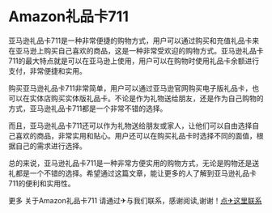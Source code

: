 # Amazon礼品卡711

亚马逊礼品卡711是一种非常便捷的购物方式，用户可以通过购买和充值礼品卡来在亚马逊上购买自己喜欢的商品，这是一种非常受欢迎的购物方式。亚马逊礼品卡711的最大特点就是可以在亚马逊上使用，用户可以在购物时使用礼品卡余额进行支付，非常便捷和实用。

购买亚马逊礼品卡711非常简单，用户可以通过亚马逊官网购买电子版礼品卡，也可以在实体店购买实体版礼品卡。不论是作为礼物送给朋友，还是作为自己购物的方式，亚马逊礼品卡711都是一个非常不错的选择。

而且，亚马逊礼品卡711还可以作为礼物送给朋友或家人，让他们可以自由选择自己喜欢的商品，非常实用和贴心。用户还可以在购买礼品卡时选择不同的面值，根据自己的需求进行选择。

总的来说，亚马逊礼品卡711是一种非常方便实用的购物方式，无论是购物还是送礼都是一个不错的选择。希望通过这篇文章，能让更多的人了解到亚马逊礼品卡711的便利和实用性。

更多 关于Amazon礼品卡711 请通过✈与我们联系，感谢阅读,谢谢！[点✈这里联系](https://www.k02.cc)